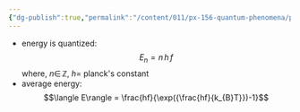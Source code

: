 ```yaml
---
{"dg-publish":true,"permalink":"/content/011/px-156-quantum-phenomena/px-156-a-quantum-phenomena/px-156-a-light/px-156-a3b-planck-s-function/","noteIcon":"1","created":"2024-11-25T10:50:32.000+00:00","updated":"2024-11-26T20:01:12.043+00:00"}
---
```



- energy is quantized: 
$$E_{n}= n\,h\,f$$
	where, $n\in\,\mathbb{Z}$, $h=$ planck's constant
- average energy: 
$$\langle E\rangle = \frac{hf}{\exp({\frac{hf}{k_{B}T}})-1}$$
